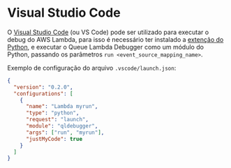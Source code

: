 # Visual Studio Code

O [Visual Studio Code](https://code.visualstudio.com/) (ou VS Code) pode ser utilizado para executar o debug do AWS Lambda, para isso é necessário ter instalado a [extenção do Python](https://marketplace.visualstudio.com/items?itemName=ms-python.python), e executar o Queue Lambda Debugger como um módulo do Python, passando os parâmetros `run <event_source_mapping_name>`.

Exemplo de configuração do arquivo `.vscode/launch.json`:

```json
{
  "version": "0.2.0",
  "configurations": [
    {
      "name": "Lambda myrun",
      "type": "python",
      "request": "launch",
      "module": "qldebugger",
      "args": ["run", "myrun"],
      "justMyCode": true
    }
  ]
}
```
